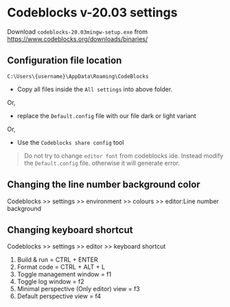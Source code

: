 # Codeblocks v-20.03 settings

Download `codeblocks-20.03mingw-setup.exe` from https://www.codeblocks.org/downloads/binaries/


## Configuration file location

`
C:\Users\{username}\AppData\Roaming\CodeBlocks
`
* Copy all files inside the `All settings` into above folder.

Or,

* replace the `Default.config` file with our file
dark or light variant

Or,

* Use the `Codeblocks share config` tool

> Do not try to change `editor font` from codeblocks ide. Instead modify the `Default.config` file. otherwise it will generate error.


## Changing the line number background color

Codeblocks >> settings >> environment >> colours >> editor:Line number background

## Changing keyboard shortcut
Codeblocks >> settings >> editor >> keyboard shortcut


1. Build & run = CTRL + ENTER
2. Format code = CTRL + ALT + L
3. Toggle management window = f1
4. Toggle log window = f2
5. Minimal perspective (Only editor) view = f3
6. Default perspective view = f4

